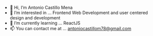 - 👋 Hi, I’m Antonio Castillo Mena
- 👀 I’m interested in ... Frontend Web Development and user centered design and development
- 🌱 I’m currently learning ... ReactJS
- 📫 You can contact me at ... antoniocastillom78@gmail.com

<!---
AntonioCastillo77/AntonioCastillo77 is a ✨ special ✨ repository because its `README.md` (this file) appears on your GitHub profile.
You can click the Preview link to take a look at your changes.
--->
